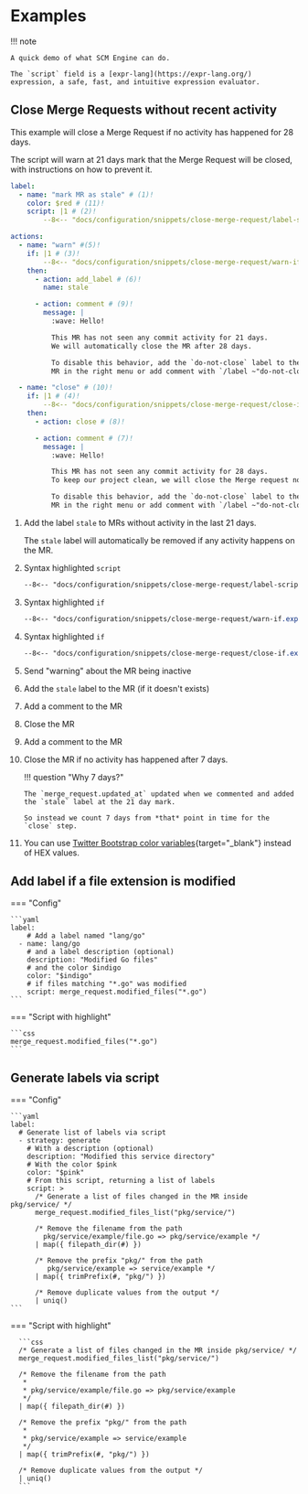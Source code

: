 # Examples

!!! note

    A quick demo of what SCM Engine can do.

    The `script` field is a [expr-lang](https://expr-lang.org/) expression, a safe, fast, and intuitive expression evaluator.

## Close Merge Requests without recent activity

This example will close a Merge Request if no activity has happened for 28 days.

The script will warn at 21 days mark that the Merge Request will be closed, with instructions on how to prevent it.

```{.yaml linenums=1}
label:
  - name: "mark MR as stale" # (1)!
    color: $red # (11)!
    script: |1 # (2)!
        --8<-- "docs/configuration/snippets/close-merge-request/label-script.expr"

actions:
  - name: "warn" #(5)!
    if: |1 # (3)!
        --8<-- "docs/configuration/snippets/close-merge-request/warn-if.expr"
    then:
      - action: add_label # (6)!
        name: stale

      - action: comment # (9)!
        message: |
          :wave: Hello!

          This MR has not seen any commit activity for 21 days.
          We will automatically close the MR after 28 days.

          To disable this behavior, add the `do-not-close` label to the
          MR in the right menu or add comment with `/label ~"do-not-close"`

  - name: "close" # (10)!
    if: |1 # (4)!
        --8<-- "docs/configuration/snippets/close-merge-request/close-if.expr"
    then:
      - action: close # (8)!

      - action: comment # (7)!
        message: |
          :wave: Hello!

          This MR has not seen any commit activity for 28 days.
          To keep our project clean, we will close the Merge request now.

          To disable this behavior, add the `do-not-close` label to the
          MR in the right menu or add comment with `/label ~"do-not-close"`
```

1. Add the label `stale` to MRs without activity in the last 21 days.

    The `stale` label will automatically be removed if any activity happens on the MR.

2. Syntax highlighted `script`

    ```css
    --8<-- "docs/configuration/snippets/close-merge-request/label-script.expr"
    ```

3. Syntax highlighted `if`

    ```css
    --8<-- "docs/configuration/snippets/close-merge-request/warn-if.expr"
    ```

4. Syntax highlighted `if`

    ```css
    --8<-- "docs/configuration/snippets/close-merge-request/close-if.expr"
    ```

5. Send "warning" about the MR being inactive
6. Add the `stale` label to the MR (if it doesn't exists)
7. Add a comment to the MR
8. Close the MR
9. Add a comment to the MR
10. Close the MR if no activity has happened after 7 days.

    !!! question "Why 7 days?"

        The `merge_request.updated_at` updated when we commented and added the `stale` label at the 21 day mark.

        So instead we count 7 days from *that* point in time for the `close` step.

11. You can use [Twitter Bootstrap color variables](https://getbootstrap.com/docs/5.3/customize/color/#all-colors){target="_blank"} instead of HEX values.

## Add label if a file extension is modified

=== "Config"

    ```yaml
    label:
        # Add a label named "lang/go"
      - name: lang/go
        # and a label description (optional)
        description: "Modified Go files"
        # and the color $indigo
        color: "$indigo"
        # if files matching "*.go" was modified
        script: merge_request.modified_files("*.go")
    ```

=== "Script with highlight"

    ```css
    merge_request.modified_files("*.go")
    ```

## Generate labels via script

=== "Config"

    ```yaml
    label:
      # Generate list of labels via script
      - strategy: generate
        # With a description (optional)
        description: "Modified this service directory"
        # With the color $pink
        color: "$pink"
        # From this script, returning a list of labels
        script: >
          /* Generate a list of files changed in the MR inside pkg/service/ */
          merge_request.modified_files_list("pkg/service/")

          /* Remove the filename from the path
            pkg/service/example/file.go => pkg/service/example */
          | map({ filepath_dir(#) })

          /* Remove the prefix "pkg/" from the path
             pkg/service/example => service/example */
          | map({ trimPrefix(#, "pkg/") })

          /* Remove duplicate values from the output */
          | uniq()
    ```

=== "Script with highlight"

      ```css
      /* Generate a list of files changed in the MR inside pkg/service/ */
      merge_request.modified_files_list("pkg/service/")

      /* Remove the filename from the path
       *
       * pkg/service/example/file.go => pkg/service/example
       */
      | map({ filepath_dir(#) })

      /* Remove the prefix "pkg/" from the path
       *
       * pkg/service/example => service/example
       */
      | map({ trimPrefix(#, "pkg/") })

      /* Remove duplicate values from the output */
      | uniq()
      ```
